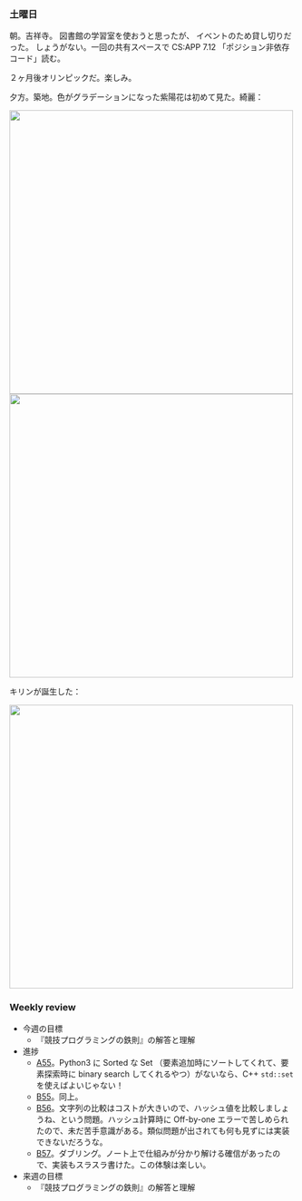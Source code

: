 ### 土曜日

朝。吉祥寺。
図書館の学習室を使おうと思ったが、
イベントのため貸し切りだった。
しょうがない。一回の共有スペースで CS:APP 7.12 「ポジション非依存コード」読む。

２ヶ月後オリンピックだ。楽しみ。

夕方。築地。色がグラデーションになった紫陽花は初めて見た。綺麗：

<img src="https://i.imgur.com/VT2fwov.jpg" width="500">

<img src="https://i.imgur.com/EUsjf73.jpg" width="500">

キリンが誕生した：

<img src="https://i.imgur.com/vqB1UXs.jpg" width="500">

### Weekly review

* 今週の目標
  * 『競技プログラミングの鉄則』の解答と理解
* 進捗
  * [A55](https://atcoder.jp/contests/tessoku-book/tasks/tessoku_book_bc)。Python3 に Sorted な Set （要素追加時にソートしてくれて、要素探索時に binary search してくれるやつ）がないなら、C++ `std::set` を使えばよいじゃない！
  * [B55](https://atcoder.jp/contests/tessoku-book/tasks/tessoku_book_eb)。同上。
  * [B56](https://atcoder.jp/contests/tessoku-book/tasks/tessoku_book_ec)。文字列の比較はコストが大きいので、ハッシュ値を比較しましょうね、という問題。ハッシュ計算時に Off-by-one エラーで苦しめられたので、未だ苦手意識がある。類似問題が出されても何も見ずには実装できないだろうな。
  * [B57](https://atcoder.jp/contests/tessoku-book/tasks/tessoku_book_ed)。ダブリング。ノート上で仕組みが分かり解ける確信があったので、実装もスラスラ書けた。この体験は楽しい。
* 来週の目標
  * 『競技プログラミングの鉄則』の解答と理解
